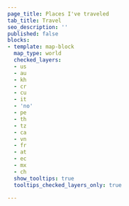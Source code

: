 ```yaml
---
page_title: Places I've traveled
tab_title: Travel
seo_description: ''
published: false
blocks:
- template: map-block
  map_type: world
  checked_layers:
  - us
  - au
  - kh
  - cr
  - cu
  - it
  - 'no'
  - pe
  - th
  - tz
  - ca
  - vn
  - fr
  - at
  - ec
  - mx
  - ch
  show_tooltips: true
  tooltips_checked_layers_only: true

---
```

